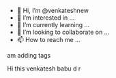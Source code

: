- 👋 Hi, I’m @venkateshnew
- 👀 I’m interested in ...
- 🌱 I’m currently learning ...
- 💞️ I’m looking to collaborate on ...
- 📫 How to reach me ...

<!---
venkateshnew/venkateshnew is a ✨ special ✨ repository because its `README.md` (this file) appears on your GitHub profile.
You can click the Preview link to take a look at your changes.
--->

am adding tags

Hi this venkatesh babu d r
